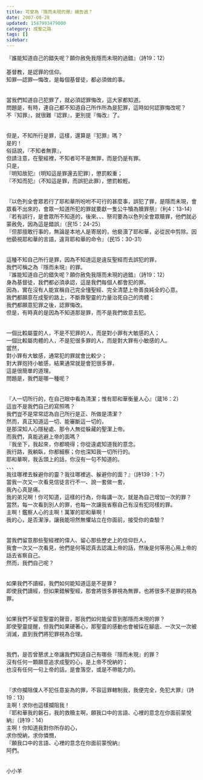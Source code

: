 ```yaml
---
title: 可曾為『隱而未現的罪』禱告過？
date: 2007-08-28
updated: 1547993479000
category: 成聖之路
tags: []
sidebar: 
---
```


<p>『誰能知道自己的錯失呢？願你赦免我隱而未現的過錯』（詩19：12）<br/><!--more--><br/>基督教，是認罪的信仰。<br/>知罪—認罪—悔改，是每個基督徒，都必須做的事。<br/><br/><br/>當我們知道自己犯罪了，就必須認罪悔改，這大家都知道。<br/>問題是，有時，連自己都不知道自己所作所為是犯罪，這時如何認罪悔改呢？<br/>不『知罪』，就很難『認罪』，更別提『悔改』了。<br/><br/><br/>但是，不知所行是罪，這樣，還算是『犯罪』嗎？<br/>是的！<br/>俗話說，『不知者無罪』，<br/>但請注意，在聖經裡，不知者可不是無罪，而是仍是有罪。<br/>只是，<br/>『明知故犯』（明知這是罪還去犯罪），懲罰較重；<br/>『不知而犯』（不知這是罪，而誤犯此罪），懲罰較輕。<br/><br/><br/>『以色列全會眾若行了耶和華所吩咐不可行的甚麼事，誤犯了罪，是隱而未現，會眾看不出來的，會眾一知道所犯的罪就要獻一隻公牛犢為贖罪祭』（利4：13-14）<br/>『若有誤行，是會眾所不知道的，後來、、、祭司要為以色列全會眾贖罪，他們就必蒙赦免，因為這是錯誤』（民15：24-25）<br/>『但那擅敢行事的，無論是本地人是寄居的，他褻瀆了耶和華，必從民中剪除。因他藐視耶和華的言語，違背耶和華的命令』（民15：30-31）<br/><br/><br/>這種不知自己所行是罪，因為不知道這是違反聖經而去誤犯的罪，<br/>我們可稱之為『隱而未現』的罪。<br/>『誰能知道自己的錯失呢？願你赦免我隱而未現的過錯』（詩19：12）<br/>身為基督徒，我們都必須承認，這是我們每個人都會犯的罪。<br/>因為，實在沒有人能宣稱自己完全懂聖經、完全清楚上帝善良純全的心意。<br/>我們都願意在成聖的路上，不斷靠聖靈的力量治死自己的肉體；<br/>我們都願意犯罪之後，認罪悔改。<br/>但是，有時真的是因為不知道那是罪，而不是我們故意去犯。<br/><br/><br/>一個比較屬靈的人，不是不犯罪的人，而是對小罪有大敏感的人；<br/>一個比較屬肉體的人，不是犯很多罪的人，而是對大罪有小敏感的人。<br/>當然，<br/>對小罪有大敏感，通常犯的罪就會比較少；<br/>對大罪抱持小敏感，結果通常就是會犯很多罪，<br/>這是很簡單的道理。<br/>問題是，我們是哪一種呢？<br/><br/><br/>『人一切所行的，在自己眼中看為清潔；惟有耶和華衡量人心』（箴16：2）<br/>這豈不是我們自己的寫照嗎？<br/>我們豈不是常常認為自己所行是正、所做是清潔？<br/>然而，真正知道這一切、能審斷這一切的，<br/>是那深知人心隱秘處、那令人無從躲藏的聖潔上帝。<br/>而我們，真能逃避上帝的面嗎？<br/>『我坐下，我起來，你都曉得；你從遠處知道我的意念。<br/>我行路，我躺臥，你都細察；你也深知我一切所行的。<br/>耶和華啊，我舌頭上的話，你沒有一句不知道的。<br/>、、、<br/>我往哪裡去躲避你的靈？我往哪裡逃、躲避你的面？』（詩139：1-7）<br/>當我一次又一次看見信徒言行不一、說一套做一套，<br/>我內心真是痛。<br/>我的弟兄啊！你可知道，這樣的行為，你每講一次，就是為自己增加一次的罪？<br/>當然，每一次看到別人的罪，也每一次讓我省察自己有沒有犯同樣的罪。<br/>主啊！鑑察人心的主啊！萬軍的耶和華啊！<br/>我的心，是否潔淨，讓我能坦然無懼站立在你面前，接受你的查驗？<br/><br/><br/>當我們留意那些聖經裡的偉人、留心那些歷史上的信仰巨人，<br/>我會一次又一次看見，他們是何等認真去認識上帝的話，然後是何等用心用上帝的話去省察自己。<br/>然而，我們自己呢？<br/><br/><br/>如果我們不讀經，我們如何能知道這是不是罪？<br/>即使我們讀經，但如果錯解聖經，那會將很多罪視為無罪，也將很多不是罪的視為罪。<br/><br/><br/>如果我們不留意聖靈的聲音，那我們如何能留意到那隱而未現的罪？<br/>即使聖靈提醒，但我們如果硬著心，那聖靈的感動也會被採在腳底、一次又一次被消滅，直到我們將犯罪視為合理。<br/><br/><br/>我們，是否曾懇求上帝讓我們知道自己有哪些『隱而未現』的罪？<br/>沒有任何一顆願意追求成聖的心，是上帝不悅納的；<br/>也沒有任何一句上帝的話，是會落空，或是不帶能力的。<br/><br/><br/>『求你攔阻僕人不犯任意妄為的罪，不容這罪轄制我，我便完全，免犯大罪』（詩19：13）<br/>主啊！求你也這樣攔阻我！<br/>『耶和華我的磐石，我的救贖主啊，願我口中的言語、心裡的意念在你面前蒙悅納』（詩19：14）<br/>主啊！你知道我對你所存的心，<br/>求你悅納，求你憐憫，<br/>『願我口中的言語、心裡的意念在你面前蒙悅納』<br/>阿們。<br/><br/><br/>小小羊<br/><br/></p><p> </p><br/><br/><br/><br/>
